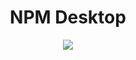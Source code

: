 <h1 align="center">NPM Desktop</h1>
<div align="center">
  <a href="https://codecov.io/gh/jackmiller2708/npm-desktop"> 
    <img src="https://codecov.io/gh/jackmiller2708/npm-desktop/branch/master/graph/badge.svg?token=K3IQZITO9R" /> 
  </a>
</div>